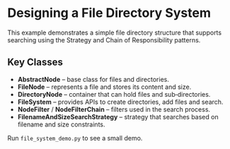 # Designing a File Directory System

This example demonstrates a simple file directory structure that supports searching using the Strategy and Chain of Responsibility patterns.

## Key Classes
* **AbstractNode** – base class for files and directories.
* **FileNode** – represents a file and stores its content and size.
* **DirectoryNode** – container that can hold files and sub‑directories.
* **FileSystem** – provides APIs to create directories, add files and search.
* **NodeFilter** / **NodeFilterChain** – filters used in the search process.
* **FilenameAndSizeSearchStrategy** – strategy that searches based on filename and size constraints.

Run `file_system_demo.py` to see a small demo.
